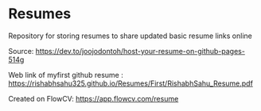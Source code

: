 # Resumes
Repository for storing resumes to share updated basic resume links online 

Source: https://dev.to/joojodontoh/host-your-resume-on-github-pages-514g

Web link of myfirst github resume : https://rishabhsahu325.github.io/Resumes/First/RishabhSahu_Resume.pdf

Created on FlowCV:
https://app.flowcv.com/resume
